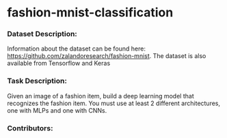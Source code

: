 # fashion-mnist-classification

### Dataset Description: 
Information about the dataset can be found here: https://github.com/zalandoresearch/fashion-mnist. The dataset is also available from Tensorflow and Keras

### Task Description:

Given an image of a fashion item, build a deep learning model that recognizes the fashion item. You must use at least 2 different architectures, one with MLPs and one with CNNs.


### Contributors:

